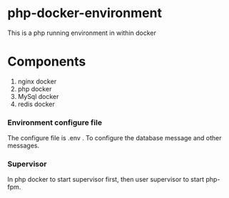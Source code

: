 # php-docker-environment
This is a php running environment in within docker

# Components
1. nginx docker
2. php docker
3. MySql docker
4. redis docker

### Environment configure file
The configure file is .env . To configure the database message and other messages.

### Supervisor
In php docker to start supervisor first, then user supervisor to start php-fpm.